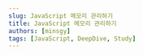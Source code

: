 ```yaml
---
slug: JavaScript 메모리 관리하기
title: JavaScript 메모리 관리하기
authors: [minsgy]
tags: [JavaScript, DeepDive, Study]
---
```

